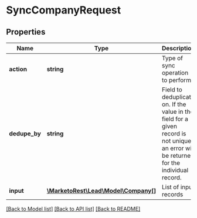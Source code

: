 # SyncCompanyRequest

## Properties
Name | Type | Description | Notes
------------ | ------------- | ------------- | -------------
**action** | **string** | Type of sync operation to perform | [optional] 
**dedupe_by** | **string** | Field to deduplicate on.  If the value in the field for a given record is not unique, an error will be returned for the individual record. | [optional] 
**input** | [**\MarketoRest\Lead\Model\Company[]**](Company.md) | List of input records | 

[[Back to Model list]](../README.md#documentation-for-models) [[Back to API list]](../README.md#documentation-for-api-endpoints) [[Back to README]](../README.md)


